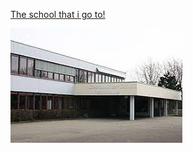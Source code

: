 [The school that i go to!](https://www.rsriedlingen.de/)


![Geschwister-Scholl-Realschule](https://raw.githubusercontent.com/SLSMatse/SLSMatse.github.io/main/download.jpeg)

